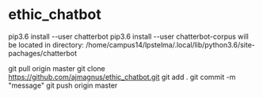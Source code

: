 # ethic_chatbot

pip3.6 install --user chatterbot
pip3.6 install --user chatterbot-corpus
will be located in directory:
/home/campus14/lpstelma/.local/lib/python3.6/site-pachages/chatterbot

git pull origin master
git clone https://github.com/ajmagnus/ethic_chatbot.git
git add .
git commit -m "message"
git push origin master
